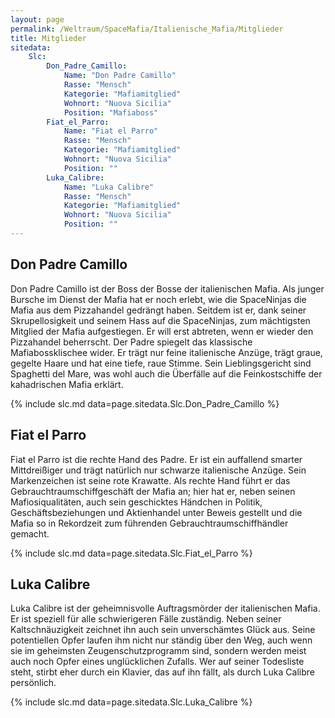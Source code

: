```yaml
---
layout: page
permalink: /Weltraum/SpaceMafia/Italienische_Mafia/Mitglieder
title: Mitglieder
sitedata:
    Slc:
        Don_Padre_Camillo:
            Name: "Don Padre Camillo"
            Rasse: "Mensch"
            Kategorie: "Mafiamitglied"
            Wohnort: "Nuova Sicilia"
            Position: "Mafiaboss"
        Fiat_el_Parro:
            Name: "Fiat el Parro"
            Rasse: "Mensch"
            Kategorie: "Mafiamitglied"
            Wohnort: "Nuova Sicilia"
            Position: ""
        Luka_Calibre:
            Name: "Luka Calibre"
            Rasse: "Mensch"
            Kategorie: "Mafiamitglied"
            Wohnort: "Nuova Sicilia"
            Position: ""
---
```




## Don Padre Camillo

Don Padre Camillo ist der Boss der Bosse der italienischen Mafia. Als junger Bursche im Dienst der Mafia hat er noch erlebt, wie die SpaceNinjas die Mafia aus dem Pizzahandel gedrängt haben. Seitdem ist er, dank seiner Skrupellosigkeit und seinem Hass auf die SpaceNinjas, zum mächtigsten Mitglied der Mafia aufgestiegen. Er will erst abtreten, wenn er wieder den Pizzahandel beherrscht. Der Padre spiegelt das klassische Mafiabossklischee wider. Er trägt nur feine italienische Anzüge, trägt graue, gegelte Haare und hat eine tiefe, raue Stimme. Sein Lieblingsgericht sind Spaghetti del Mare, was wohl auch die Überfälle auf die Feinkostschiffe der kahadrischen Mafia erklärt.

{% include slc.md data=page.sitedata.Slc.Don_Padre_Camillo %}

## Fiat el Parro

Fiat el Parro ist die rechte Hand des Padre. Er ist ein auffallend smarter Mittdreißiger und trägt natürlich nur schwarze italienische Anzüge. Sein Markenzeichen ist seine rote Krawatte. Als rechte Hand führt er das Gebrauchtraumschiffgeschäft der Mafia an; hier hat er, neben seinen Mafiosiqualitäten, auch sein geschicktes Händchen in Politik, Geschäftsbeziehungen und Aktienhandel unter Beweis gestellt und die Mafia so in Rekordzeit zum führenden Gebrauchtraumschiffhändler gemacht.

{% include slc.md data=page.sitedata.Slc.Fiat_el_Parro %}

## Luka Calibre

Luka Calibre ist der geheimnisvolle Auftragsmörder der italienischen Mafia. Er ist speziell für alle schwierigeren Fälle zuständig. Neben seiner Kaltschnäuzigkeit zeichnet ihn auch sein unverschämtes Glück aus. Seine potentiellen Opfer laufen ihm nicht nur ständig über den Weg, auch wenn sie im geheimsten Zeugenschutzprogramm sind, sondern werden meist auch noch Opfer eines unglücklichen Zufalls. Wer auf seiner Todesliste steht, stirbt eher durch ein Klavier, das auf ihn fällt, als durch Luka Calibre persönlich.

{% include slc.md data=page.sitedata.Slc.Luka_Calibre %}
